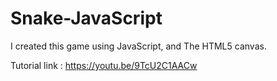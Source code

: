 # Snake-JavaScript

I created this game using JavaScript, and The HTML5 canvas.

Tutorial link : https://youtu.be/9TcU2C1AACw

